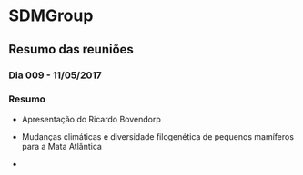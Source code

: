 # SDMGroup

## Resumo das reuniões

### Dia 009 - 11/05/2017

### Resumo
- Apresentação do Ricardo Bovendorp

- Mudanças climáticas e diversidade filogenética de pequenos mamíferos para a Mata Atlântica

- 

